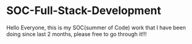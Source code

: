 # SOC-Full-Stack-Development
Hello Everyone, this is my SOC(summer of Code) work that I have been doing since last 2 months, please free to go through it!!!
